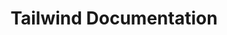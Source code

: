 ---
layout: default
title: Tailwind Documentation
has_children: true
nav_order: 4
has_toc: false
---